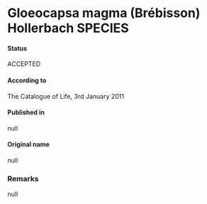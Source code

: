 # Gloeocapsa magma (Brébisson) Hollerbach SPECIES

#### Status
ACCEPTED

#### According to
The Catalogue of Life, 3rd January 2011

#### Published in
null

#### Original name
null

### Remarks
null